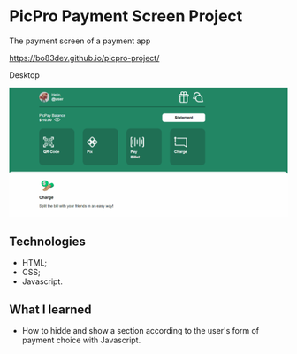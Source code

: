 # PicPro Payment Screen Project 

The payment screen of a payment app

https://bo83dev.github.io/picpro-project/

Desktop 

<img src="./src/picPro-desktop-screen.gif" alt="The PicPro payment app screen gif">

<!-- Tablet

<img src="" alt="">

Mobile

<img src="" alt="">
 -->

## Technologies

- HTML;
- CSS;
- Javascript.

## What I learned

- How to hidde and show a section according to the user's form of payment choice with Javascript.
